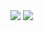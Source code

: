 <img src="https://capsule-render.vercel.app/api?type=cylinder&color=auto&height=300&section=header&text=Welcome%10&fontSize=90" />
<img src="https://capsule-render.vercel.app/api?type=transparent&color=auto&height=300&section=header&text=hyewon's%20gitHub&fontSize=90" />
